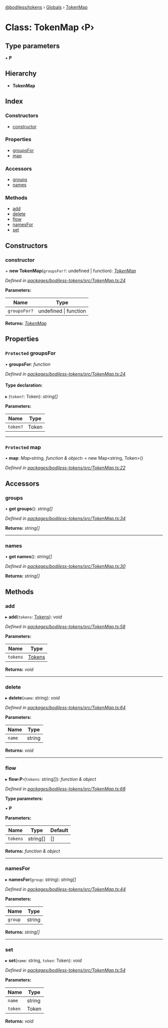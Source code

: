 [@bodiless/tokens](../README.md) › [Globals](../globals.md) › [TokenMap](tokenmap.md)

# Class: TokenMap ‹**P**›

## Type parameters

▪ **P**

## Hierarchy

* **TokenMap**

## Index

### Constructors

* [constructor](tokenmap.md#constructor)

### Properties

* [groupsFor](tokenmap.md#protected-groupsfor)
* [map](tokenmap.md#protected-map)

### Accessors

* [groups](tokenmap.md#groups)
* [names](tokenmap.md#names)

### Methods

* [add](tokenmap.md#add)
* [delete](tokenmap.md#delete)
* [flow](tokenmap.md#flow)
* [namesFor](tokenmap.md#namesfor)
* [set](tokenmap.md#set)

## Constructors

###  constructor

\+ **new TokenMap**(`groupsFor?`: undefined | function): *[TokenMap](tokenmap.md)*

*Defined in [packages/bodiless-tokens/src/TokenMap.ts:24](https://github.com/johnsonandjohnson/Bodiless-JS/blob/9f88309f/packages/bodiless-tokens/src/TokenMap.ts#L24)*

**Parameters:**

Name | Type |
------ | ------ |
`groupsFor?` | undefined &#124; function |

**Returns:** *[TokenMap](tokenmap.md)*

## Properties

### `Protected` groupsFor

• **groupsFor**: *function*

*Defined in [packages/bodiless-tokens/src/TokenMap.ts:24](https://github.com/johnsonandjohnson/Bodiless-JS/blob/9f88309f/packages/bodiless-tokens/src/TokenMap.ts#L24)*

#### Type declaration:

▸ (`token?`: Token): *string[]*

**Parameters:**

Name | Type |
------ | ------ |
`token?` | Token |

___

### `Protected` map

• **map**: *Map‹string, function & object›* = new Map<string, Token>()

*Defined in [packages/bodiless-tokens/src/TokenMap.ts:22](https://github.com/johnsonandjohnson/Bodiless-JS/blob/9f88309f/packages/bodiless-tokens/src/TokenMap.ts#L22)*

## Accessors

###  groups

• **get groups**(): *string[]*

*Defined in [packages/bodiless-tokens/src/TokenMap.ts:34](https://github.com/johnsonandjohnson/Bodiless-JS/blob/9f88309f/packages/bodiless-tokens/src/TokenMap.ts#L34)*

**Returns:** *string[]*

___

###  names

• **get names**(): *string[]*

*Defined in [packages/bodiless-tokens/src/TokenMap.ts:30](https://github.com/johnsonandjohnson/Bodiless-JS/blob/9f88309f/packages/bodiless-tokens/src/TokenMap.ts#L30)*

**Returns:** *string[]*

## Methods

###  add

▸ **add**(`tokens`: [Tokens](../globals.md#tokens)): *void*

*Defined in [packages/bodiless-tokens/src/TokenMap.ts:58](https://github.com/johnsonandjohnson/Bodiless-JS/blob/9f88309f/packages/bodiless-tokens/src/TokenMap.ts#L58)*

**Parameters:**

Name | Type |
------ | ------ |
`tokens` | [Tokens](../globals.md#tokens) |

**Returns:** *void*

___

###  delete

▸ **delete**(`name`: string): *void*

*Defined in [packages/bodiless-tokens/src/TokenMap.ts:64](https://github.com/johnsonandjohnson/Bodiless-JS/blob/9f88309f/packages/bodiless-tokens/src/TokenMap.ts#L64)*

**Parameters:**

Name | Type |
------ | ------ |
`name` | string |

**Returns:** *void*

___

###  flow

▸ **flow**‹**P**›(`tokens`: string[]): *function & object*

*Defined in [packages/bodiless-tokens/src/TokenMap.ts:68](https://github.com/johnsonandjohnson/Bodiless-JS/blob/9f88309f/packages/bodiless-tokens/src/TokenMap.ts#L68)*

**Type parameters:**

▪ **P**

**Parameters:**

Name | Type | Default |
------ | ------ | ------ |
`tokens` | string[] | [] |

**Returns:** *function & object*

___

###  namesFor

▸ **namesFor**(`group`: string): *string[]*

*Defined in [packages/bodiless-tokens/src/TokenMap.ts:44](https://github.com/johnsonandjohnson/Bodiless-JS/blob/9f88309f/packages/bodiless-tokens/src/TokenMap.ts#L44)*

**Parameters:**

Name | Type |
------ | ------ |
`group` | string |

**Returns:** *string[]*

___

###  set

▸ **set**(`name`: string, `token`: Token): *void*

*Defined in [packages/bodiless-tokens/src/TokenMap.ts:54](https://github.com/johnsonandjohnson/Bodiless-JS/blob/9f88309f/packages/bodiless-tokens/src/TokenMap.ts#L54)*

**Parameters:**

Name | Type |
------ | ------ |
`name` | string |
`token` | Token |

**Returns:** *void*
